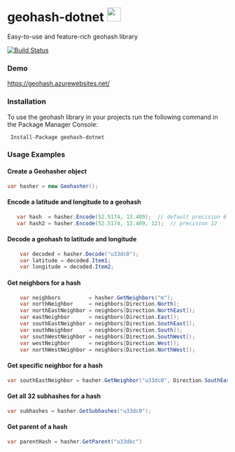 # geohash-dotnet <img src="https://github.com/postlagerkarte/geohash-dotnet/raw/master/icon.png" width="32" height="32" />
Easy-to-use and feature-rich geohash library 


[![Build Status](https://dev.azure.com/postlagerkarte/geohash-dotnet/_apis/build/status/Postlagerkarte.geohash-dotnet?branchName=master)](https://dev.azure.com/postlagerkarte/geohash-dotnet/_build/latest?definitionId=4&branchName=master)

### Demo

https://geohash.azurewebsites.net/

### Installation

To use the geohash library in your projects run the following command in the Package Manager Console:

 ```
  Install-Package geohash-dotnet
 ```
 
 ### Usage Examples
 
 #### Create a Geohasher object
 ```csharp
 var hasher = new Geohasher();
 ```
  
 #### Encode a latitude and longitude to a geohash
 
 ```csharp
    var hash  = hasher.Encode(52.5174, 13.409);  // default precision 6 
    var hash2 = hasher.Encode(52.5174, 13.409, 12);  // precision 12
 ```
 
  #### Decode a geohash to latitude and longitude
 
 ```csharp
     var decoded = hasher.Decode("u33dc0");
     var latitude = decoded.Item1;
     var longitude = decoded.Item2;
 ```
 

#### Get neighbors for a hash

 ```csharp
     var neighbors         = hasher.GetNeighbors("m");
     var northNeighbor     = neighbors[Direction.North];
     var northEastNeighbor = neighbors[Direction.NorthEast]);
     var eastNeighbor      = neighbors[Direction.East]);
     var southEastNeighbor = neighbors[Direction.SouthEast]);
     var southNeighbor     = neighbors[Direction.South]);
     var southWestNeighbor = neighbors[Direction.SouthWest]);
     var westNeighbor      = neighbors[Direction.West]);
     var northWestNeighbor = neighbors[Direction.NorthWest]);
 ```
 
 #### Get specific neighbor for a hash
 
  ```csharp
 var southEastNeighbor = hasher.GetNeighbor("u33dc0", Direction.SouthEast));
 ```
 
 #### Get all 32 subhashes for a hash
 
 ```csharp
 var subhashes = hasher.GetSubhashes("u33dc0");
 ```
 
  #### Get parent of a hash
 
 ```csharp
 var parentHash = hasher.GetParent("u33dbc")
 ```
 
 


